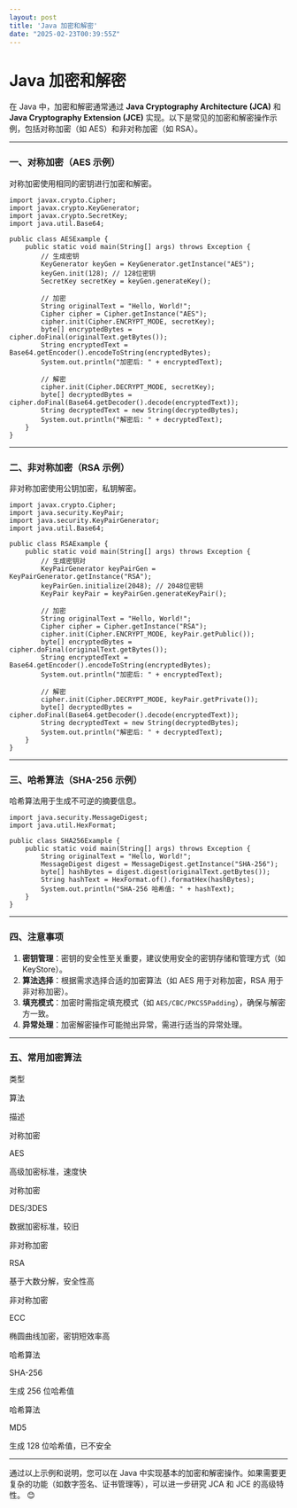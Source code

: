 ```yaml
---
layout: post
title: 'Java 加密和解密'
date: "2025-02-23T00:39:55Z"
---
```

Java 加密和解密
==========

在 Java 中，加密和解密通常通过 **Java Cryptography Architecture (JCA)** 和 **Java Cryptography Extension (JCE)** 实现。以下是常见的加密和解密操作示例，包括对称加密（如 AES）和非对称加密（如 RSA）。

* * *

### 一、对称加密（AES 示例）

对称加密使用相同的密钥进行加密和解密。

    import javax.crypto.Cipher;
    import javax.crypto.KeyGenerator;
    import javax.crypto.SecretKey;
    import java.util.Base64;
    
    public class AESExample {
        public static void main(String[] args) throws Exception {
            // 生成密钥
            KeyGenerator keyGen = KeyGenerator.getInstance("AES");
            keyGen.init(128); // 128位密钥
            SecretKey secretKey = keyGen.generateKey();
    
            // 加密
            String originalText = "Hello, World!";
            Cipher cipher = Cipher.getInstance("AES");
            cipher.init(Cipher.ENCRYPT_MODE, secretKey);
            byte[] encryptedBytes = cipher.doFinal(originalText.getBytes());
            String encryptedText = Base64.getEncoder().encodeToString(encryptedBytes);
            System.out.println("加密后: " + encryptedText);
    
            // 解密
            cipher.init(Cipher.DECRYPT_MODE, secretKey);
            byte[] decryptedBytes = cipher.doFinal(Base64.getDecoder().decode(encryptedText));
            String decryptedText = new String(decryptedBytes);
            System.out.println("解密后: " + decryptedText);
        }
    }
    

* * *

### 二、非对称加密（RSA 示例）

非对称加密使用公钥加密，私钥解密。

    import javax.crypto.Cipher;
    import java.security.KeyPair;
    import java.security.KeyPairGenerator;
    import java.util.Base64;
    
    public class RSAExample {
        public static void main(String[] args) throws Exception {
            // 生成密钥对
            KeyPairGenerator keyPairGen = KeyPairGenerator.getInstance("RSA");
            keyPairGen.initialize(2048); // 2048位密钥
            KeyPair keyPair = keyPairGen.generateKeyPair();
    
            // 加密
            String originalText = "Hello, World!";
            Cipher cipher = Cipher.getInstance("RSA");
            cipher.init(Cipher.ENCRYPT_MODE, keyPair.getPublic());
            byte[] encryptedBytes = cipher.doFinal(originalText.getBytes());
            String encryptedText = Base64.getEncoder().encodeToString(encryptedBytes);
            System.out.println("加密后: " + encryptedText);
    
            // 解密
            cipher.init(Cipher.DECRYPT_MODE, keyPair.getPrivate());
            byte[] decryptedBytes = cipher.doFinal(Base64.getDecoder().decode(encryptedText));
            String decryptedText = new String(decryptedBytes);
            System.out.println("解密后: " + decryptedText);
        }
    }
    

* * *

### 三、哈希算法（SHA-256 示例）

哈希算法用于生成不可逆的摘要信息。

    import java.security.MessageDigest;
    import java.util.HexFormat;
    
    public class SHA256Example {
        public static void main(String[] args) throws Exception {
            String originalText = "Hello, World!";
            MessageDigest digest = MessageDigest.getInstance("SHA-256");
            byte[] hashBytes = digest.digest(originalText.getBytes());
            String hashText = HexFormat.of().formatHex(hashBytes);
            System.out.println("SHA-256 哈希值: " + hashText);
        }
    }
    

* * *

### 四、注意事项

1.  **密钥管理**：密钥的安全性至关重要，建议使用安全的密钥存储和管理方式（如 KeyStore）。
2.  **算法选择**：根据需求选择合适的加密算法（如 AES 用于对称加密，RSA 用于非对称加密）。
3.  **填充模式**：加密时需指定填充模式（如 `AES/CBC/PKCS5Padding`），确保与解密方一致。
4.  **异常处理**：加密解密操作可能抛出异常，需进行适当的异常处理。

* * *

### 五、常用加密算法

类型

算法

描述

对称加密

AES

高级加密标准，速度快

对称加密

DES/3DES

数据加密标准，较旧

非对称加密

RSA

基于大数分解，安全性高

非对称加密

ECC

椭圆曲线加密，密钥短效率高

哈希算法

SHA-256

生成 256 位哈希值

哈希算法

MD5

生成 128 位哈希值，已不安全

* * *

通过以上示例和说明，您可以在 Java 中实现基本的加密和解密操作。如果需要更复杂的功能（如数字签名、证书管理等），可以进一步研究 JCA 和 JCE 的高级特性。 😊